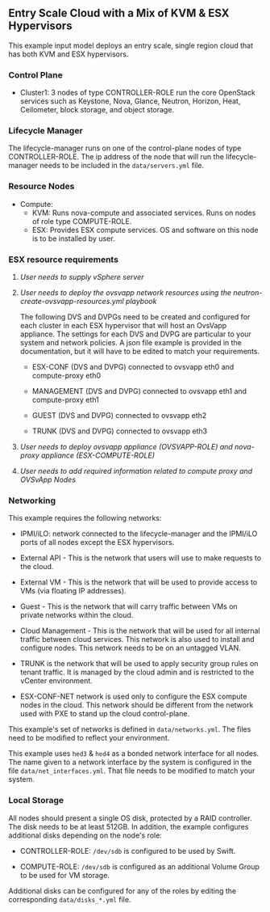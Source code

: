 <!--
(c) Copyright 2015-2016 Hewlett Packard Enterprise Development LP
(c) Copyright 2017-2018 SUSE LLC

Licensed under the Apache License, Version 2.0 (the "License"); you may
not use this file except in compliance with the License. You may obtain
a copy of the License at

http://www.apache.org/licenses/LICENSE-2.0

Unless required by applicable law or agreed to in writing, software
distributed under the License is distributed on an "AS IS" BASIS, WITHOUT
WARRANTIES OR CONDITIONS OF ANY KIND, either express or implied. See the
License for the specific language governing permissions and limitations
under the License.
-->

## Entry Scale Cloud with a Mix of KVM & ESX Hypervisors

This example input model deploys an entry scale, single region cloud that has
both KVM and ESX hypervisors.

### Control Plane

- Cluster1: 3 nodes of type CONTROLLER-ROLE run the core OpenStack
  services such as Keystone, Nova, Glance, Neutron, Horizon, Heat, Ceilometer,
  block storage, and object storage.

### Lifecycle Manager

  The lifecycle-manager runs on one of the control-plane nodes of type
  CONTROLLER-ROLE. The ip address of the node that will run the
  lifecycle-manager needs to be included in the `data/servers.yml` file.

### Resource Nodes

- Compute:
    - KVM: Runs nova-compute and associated services. Runs on nodes of role
           type COMPUTE-ROLE.
    - ESX: Provides ESX compute services. OS and software on this node is
           to be installed by user.

### ESX resource requirements

1. *User needs to supply vSphere server*

2. *User needs to deploy the ovsvapp network resources using the
 neutron-create-ovsvapp-resources.yml playbook*

   The following DVS and DVPGs need to be created and configured for each
   cluster in each ESX hypervisor that will host an OvsVapp appliance. The
   settings for each DVS and DVPG are particular to your system and network
   policies. A json file example is provided in the documentation, but it will
   have to be edited to match your requirements.

   - ESX-CONF (DVS and DVPG) connected to ovsvapp eth0 and compute-proxy eth0

   - MANAGEMENT (DVS and DVPG) connected to ovsvapp eth1 and compute-proxy eth1

   - GUEST (DVS and DVPG) connected to ovsvapp eth2

   - TRUNK (DVS and DVPG) connected to ovsvapp eth3

3. *User needs to deploy ovsvapp appliance (OVSVAPP-ROLE) and
 nova-proxy appliance (ESX-COMPUTE-ROLE)*

4. *User needs to add required information related to compute proxy and
 OVSvApp Nodes*

### Networking

This example requires the following networks:

- IPMI/iLO: network connected to the lifecycle-manager and the IPMI/iLO ports
  of all nodes except the ESX hypervisors.

- External API - This is the network that users will use to make requests to
  the cloud.

- External VM - This is the network that will be used to provide access to VMs
  (via floating IP addresses).

- Guest - This is the network that will carry traffic between VMs on private
  networks within the cloud.

- Cloud Management - This is the network that will be used for all internal
  traffic between cloud services. This network is also used to install and
  configure nodes. This network needs to be on an untagged VLAN.

- TRUNK is the network that will be used to apply security group rules
  on tenant traffic. It is managed by the cloud admin and is restricted
  to the vCenter environment.

- ESX-CONF-NET network is used only to configure the ESX compute nodes in the
  cloud. This network should be different from the network used with PXE to
  stand up the cloud control-plane.

This example's set of networks is defined in `data/networks.yml`. The files
need to be modified to reflect your environment.

This example uses `hed3` & `hed4` as a bonded network interface for all nodes.
The name given to a network interface by the system is configured in the file
`data/net_interfaces.yml`. That file needs to be modified to match your
system.

### Local Storage

All nodes should present a single OS disk, protected by a RAID controller.
The disk needs to be at least 512GB. In addition, the example configures
additional disks depending on the node's role:

- CONTROLLER-ROLE: `/dev/sdb` is configured to be used by Swift.

- COMPUTE-ROLE: `/dev/sdb` is configured as an additional Volume Group to be
  used for VM storage.

Additional disks can be configured for any of the roles by editing the
corresponding `data/disks_*.yml` file.
